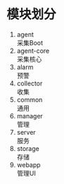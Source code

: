 # 模块划分
1. agent  
    采集Boot
2. agent-core  
    采集核心
3. alarm  
    预警
4. collector  
    收集
5. common  
    通用
6. manager  
    管理
7. server  
    服务
8. storage  
    存储
9. webapp  
    管理UI